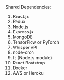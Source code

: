 Shared Dependencies:

1. React.js
2. Redux
3. Node.js
4. Express.js
5. MongoDB
6. TensorFlow or PyTorch
7. Whisper API
8. node-cron
9. fs (Node.js module)
10. React Bootstrap
11. Docker
12. AWS or Heroku